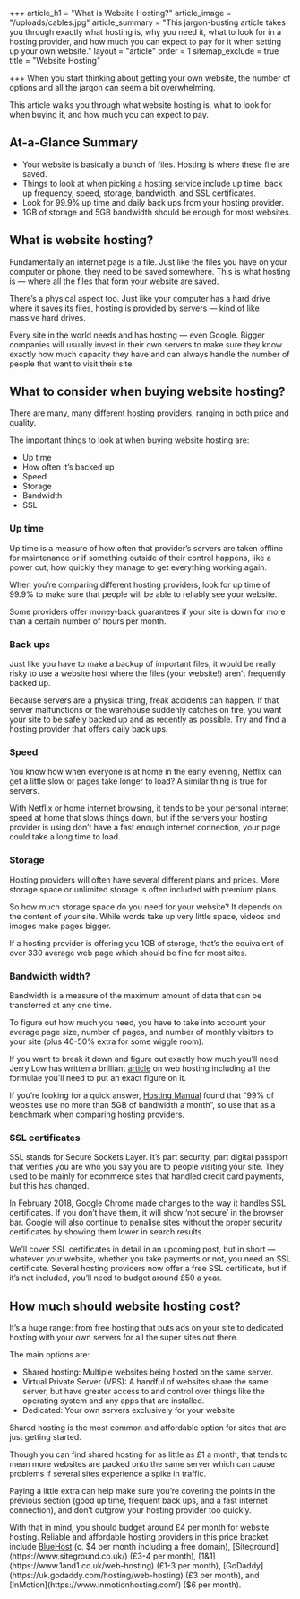 +++
article_h1 = "What is Website Hosting?"
article_image = "/uploads/cables.jpg"
article_summary = "This jargon-busting article takes you through exactly what hosting is, why you need it, what to look for in a hosting provider, and how much you can expect to pay for it when setting up your own website."
layout = "article"
order = 1
sitemap_exclude = true
title = "Website Hosting"

+++
When you start thinking about getting your own website, the number of options and all the jargon can seem a bit overwhelming.

This article walks you through what website hosting is, what to look for when buying it, and how much you can expect to pay. 

## At-a-Glance Summary

* Your website is basically a bunch of files. Hosting is where these file are saved. 
* Things to look at when picking a hosting service include up time, back up frequency, speed, storage, bandwidth, and SSL certificates. 
* Look for 99.9% up time and daily back ups from your hosting provider. 
* 1GB of storage and 5GB bandwidth should be enough for most websites.

## What is website hosting? 

Fundamentally an internet page is a file. Just like the files you have on your computer or phone, they need to be saved somewhere. This is what hosting is — where all the files that form your website are saved.

There’s a physical aspect too. Just like your computer has a hard drive where it saves its files, hosting is provided by servers — kind of like massive hard drives.

Every site in the world needs and has hosting — even Google. Bigger companies will usually invest in their own servers to make sure they know exactly how much capacity they have and can always handle the number of people that want to visit their site.

## What to consider when buying website hosting? 

There are many, many different hosting providers, ranging in both price and quality.

The important things to look at when buying website hosting are: 

* Up time 
* How often it’s backed up 
* Speed 
* Storage 
* Bandwidth  
* SSL

### Up time

Up time is a measure of how often that provider’s servers are taken offline for maintenance or if something outside of their control happens, like a power cut, how quickly they manage to get everything working again.

When you’re comparing different hosting providers, look for up time of 99.9% to make sure that people will be able to reliably see your website.

Some providers offer money-back guarantees if your site is down for more than a certain number of hours per month.

### Back ups

Just like you have to make a backup of important files, it would be really risky to use a website host where the files (your website!) aren’t frequently backed up.

Because servers are a physical thing, freak accidents can happen. If that server malfunctions or the warehouse suddenly catches on fire, you want your site to be safely backed up and as recently as possible. Try and find a hosting provider that offers daily back ups.

### Speed

You know how when everyone is at home in the early evening, Netflix can get a little slow or pages take longer to load? A similar thing is true for servers.

With Netflix or home internet browsing, it tends to be your personal internet speed at home that slows things down, but if the servers your hosting provider is using don’t have a fast enough internet connection, your page could take a long time to load. 

### Storage

Hosting providers will often have several different plans and prices. More storage space or unlimited storage is often included with premium plans.

So how much storage space do you need for your website? It depends on the content of your site. While words take up very little space, videos and images make pages bigger.

If a hosting provider is offering you 1GB of storage, that’s the equivalent of over 330 average web page which should be fine for most sites.

### Bandwidth width?

Bandwidth is a measure of the maximum amount of data that can be transferred at any one time.

To figure out how much you need, you have to take into account your average page size, number of pages, and number of monthly visitors to your site (plus 40-50% extra for some wiggle room).

If you want to break it down and figure out exactly how much you’ll need, Jerry Low has written a brilliant [article](https://www.webhostingsecretrevealed.net/blog/web-hosting-guides/how-much-bandwidth-does-your-site-really-need/) on web hosting including all the formulae you’ll need to put an exact figure on it.

If you’re looking for a quick answer, [Hosting Manual](https://www.hostingmanual.net/how-much-bandwidth-and-disk-space-really-need/) found that “99% of websites use no more than 5GB of bandwidth a month”, so use that as a benchmark when comparing hosting providers.

### SSL certificates

SSL stands for Secure Sockets Layer. It’s part security, part digital passport that verifies you are who you say you are to people visiting your site. They used to be mainly for ecommerce sites that handled credit card payments, but this has changed.

In February 2018, Google Chrome made changes to the way it handles SSL certificates. If you don’t have them, it will show ‘not secure’ in the browser bar. Google will also continue to penalise sites without the proper security certificates by showing them lower in search results.

We’ll cover SSL certificates in detail in an upcoming post, but in short — whatever your website, whether you take payments or not, you need an SSL certificate. Several hosting providers now offer a free SSL certificate, but if it’s not included, you’ll need to budget around £50 a year.

## How much should website hosting cost?

It’s a huge range: from free hosting that puts ads on your site to dedicated hosting with your own servers for all the super sites out there.

The main options are: 

* Shared hosting: Multiple websites being hosted on the same server.
* Virtual Private Server (VPS): A handful of websites share the same server, but have greater access to and control over things like the operating system and any apps that are installed. 
* Dedicated: Your own servers exclusively for your website

Shared hosting is the most common and affordable option for sites that are just getting started.

Though you can find shared hosting for as little as £1 a month, that tends to mean more websites are packed onto the same server which can cause problems if several sites experience a spike in traffic.

Paying a little extra can help make sure you’re covering the points in the previous section (good up time, frequent back ups, and a fast internet connection), and don’t outgrow your hosting provider too quickly.

With that in mind, you should budget around £4 per month for website hosting. Reliable and affordable hosting providers in this price bracket include [BlueHost](https://www.bluehost.com/) (c. $4 per month including a free domain), [Siteground](https://www.siteground.co.uk/) (£3-4 per month), [1&1](https://www.1and1.co.uk/web-hosting) (£1-3 per month), [GoDaddy](https://uk.godaddy.com/hosting/web-hosting) (£3 per month), and [InMotion](https://www.inmotionhosting.com/) ($6 per month).